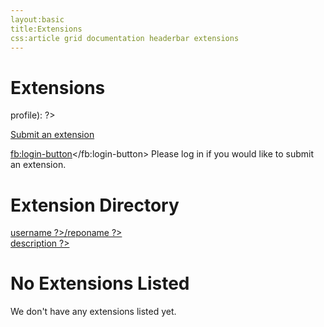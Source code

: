 ```yaml
---
layout:basic
title:Extensions
css:article grid documentation headerbar extensions
---
```


<div id="content">
<div class="fixed-width" markdown="1">

Extensions
==========

<?php if ($this->profile): ?>
[Submit an extension](/extensions/submit)
<?php else: ?>
<fb:login-button></fb:login-button> Please log in if you would like to submit an extension.
<?php endif ?>

<? if (count($extensions)) { ?>

Extension Directory
===================

<div id="extensions">
<? foreach ($extensions as $ext) { ?>

<a class="extension" href="/extension/<?= $ext->reponame ?>">
<div class="header"><?= $ext->username ?>/<?= $ext->reponame ?></div>
<div class="info"><?= $ext->description ?></div>
</a>

<? } ?>

</div>

<? } else { ?>

No Extensions Listed
====================

We don't have any extensions listed yet.

<? } ?>

</div> <!-- .fixed-width -->
</div> <!-- #content -->
